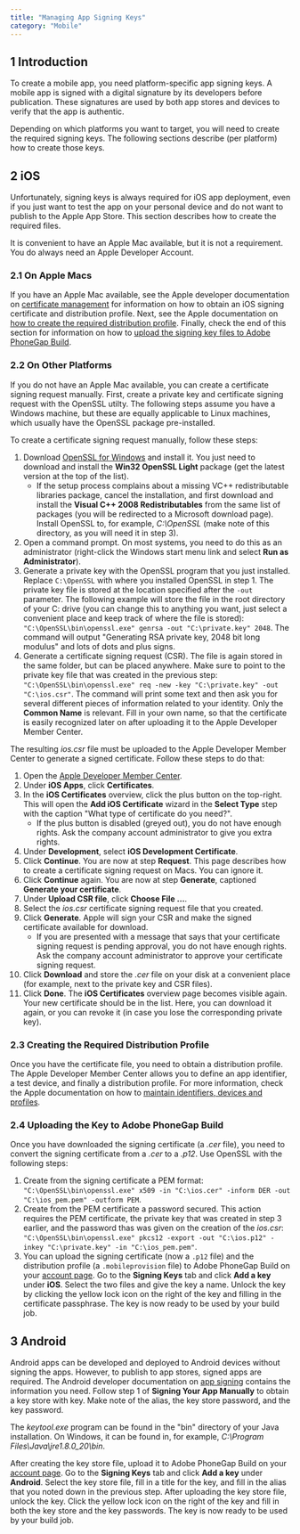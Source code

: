 ```yaml
---
title: "Managing App Signing Keys"
category: "Mobile"
---
```


## 1 Introduction

To create a mobile app, you need platform-specific app signing keys. A mobile app is signed with a digital signature by its developers before publication. These signatures are used by both app stores and devices to verify that the app is authentic.

Depending on which platforms you want to target, you will need to create the required signing keys. The following sections describe (per platform) how to create those keys.

## 2 iOS

Unfortunately, signing keys is always required for iOS app deployment, even if you just want to test the app on your personal device and do not want to publish to the Apple App Store. This section describes how to create the required files.

It is convenient to have an Apple Mac available, but it is not a requirement. You do always need an Apple Developer Account.

### 2.1 On Apple Macs

If you have an Apple Mac available, see the Apple developer documentation on [certificate management](https://developer.apple.com/library/ios/documentation/IDEs/Conceptual/AppDistributionGuide/MaintainingCertificates/MaintainingCertificates.html) for information on how to obtain an iOS signing certificate and distribution profile. Next, see the Apple documentation on [how to create the required distribution profile](https://developer.apple.com/library/ios/documentation/IDEs/Conceptual/AppDistributionGuide/MaintainingProfiles/MaintainingProfiles.html). Finally, check the end of this section for information on how to [upload the signing key files to Adobe PhoneGap Build](managing-app-signing-keys).

### 2.2 On Other Platforms

If you do not have an Apple Mac available, you can create a certificate signing request manually. First, create a private key and certificate signing request with the OpenSSL utilty. The following steps assume you have a Windows machine, but these are equally applicable to Linux machines, which usually have the OpenSSL package pre-installed.

To create a certificate signing request manually, follow these steps:

1.  Download [OpenSSL for Windows](https://www.openssl.org/community/binaries.html) and install it. You just need to download and install the **Win32 OpenSSL Light** package (get the latest version at the top of the list).
    *   If the setup process complains about a missing VC++ redistributable libraries package, cancel the installation, and first download and install the **Visual C++ 2008 Redistributables** from the same list of packages (you will be redirected to a Microsoft download page). Install OpenSSL to, for example, *C:\OpenSSL* (make note of this directory, as you will need it in step 3).
2.  Open a command prompt. On most systems, you need to do this as an administrator (right-click the Windows start menu link and select **Run as Administrator**).
3.  Generate a private key with the OpenSSL program that you just installed. Replace `C:\OpenSSL` with where you installed OpenSSL in step 1. The private key file is stored at the location specified after the `-out` parameter. The following example will store the file in the root directory of your C: drive (you can change this to anything you want, just select a convenient place and keep track of where the file is stored): `"C:\OpenSSL\bin\openssl.exe" genrsa -out "C:\private.key" 2048`. The command will output "Generating RSA private key, 2048 bit long modulus" and lots of dots and plus signs.
4.  Generate a certificate signing request (CSR). The file is again stored in the same folder, but can be placed anywhere. Make sure to point to the private key file that was created in the previous step: `"C:\OpenSSL\bin\openssl.exe" req -new -key "C:\private.key" -out "C:\ios.csr"`. The command will print some text and then ask you for several different pieces of information related to your identity. Only the **Common Name** is relevant. Fill in your own name, so that the certificate is easily recognized later on after uploading it to the Apple Developer Member Center.

The resulting *ios.csr* file must be uploaded to the Apple Developer Member Center to generate a signed certificate. Follow these steps to do that:

1.  Open the [Apple Developer Member Center](https://developer.apple.com/account/overview.action).
2.  Under **iOS Apps**, click **Certificates**.
3.  In the **iOS Certificates** overview, click the plus button on the top-right. This will open the **Add iOS Certificate** wizard in the **Select Type** step with the caption "What type of certificate do you need?".
    *   If the plus button is disabled (greyed out), you do not have enough rights. Ask the company account administrator to give you extra rights.
4.  Under **Development**, select **iOS Development Certificate**.
5.  Click **Continue**. You are now at step **Request**. This page describes how to create a certificate signing request on Macs. You can ignore it.
6.  Click **Continue** again. You are now at step **Generate**, captioned **Generate your certificate**.
7.  Under **Upload CSR file**, click **Choose File ...**.
8.  Select the *ios.csr* certificate signing request file that you created.
9.  Click **Generate**. Apple will sign your CSR and make the signed certificate available for download.
    *   If you are presented with a message that says that your certificate signing request is pending approval, you do not have enough rights. Ask the company account administrator to approve your certificate signing request.
10.  Click **Download** and store the *.cer* file on your disk at a convenient place (for example, next to the private key and CSR files).
11.  Click **Done**. The **iOS Certificates** overview page becomes visible again. Your new certificate should be in the list. Here, you can download it again, or you can revoke it (in case you lose the corresponding private key).

### 2.3 Creating the Required Distribution Profile

Once you have the certificate file, you need to obtain a distribution profile. The Apple Developer Member Center allows you to define an app identifier, a test device, and finally a distribution profile. For more information, check the Apple documentation on how to [maintain identifiers, devices and profiles](https://developer.apple.com/library/ios/documentation/IDEs/Conceptual/AppDistributionGuide/MaintainingProfiles/MaintainingProfiles.html).

### 2.4 Uploading the Key to Adobe PhoneGap Build

Once you have downloaded the signing certificate (a *.cer* file), you need to convert the signing certificate from a *.cer* to a *.p12*. Use OpenSSL with the following steps:

1. Create from the signing certificate a PEM format: `"C:\OpenSSL\bin\openssl.exe" x509 -in "C:\ios.cer" -inform DER -out "C:\ios_pem.pem" -outform PEM`.
2. Create from the PEM certificate a password secured. This action requires the PEM certificate, the private key that was created in step 3 earlier, and the password thas was given on the creation of the *ios.csr*: `"C:\OpenSSL\bin\openssl.exe" pkcs12 -export -out "C:\ios.p12" -inkey "C:\private.key" -in "C:\ios_pem.pem"`.
3. You can upload the signing certificate (now a `.p12` file) and the distribution profile (a `.mobileprovision` file) to Adobe PhoneGap Build on your [account page](https://build.phonegap.com/people/edit). Go to the **Signing Keys** tab and click **Add a key** under **iOS**. Select the two files and give the key a name. Unlock the key by clicking the yellow lock icon on the right of the key and filling in the certificate passphrase. The key is now ready to be used by your build job.

## 3 Android

Android apps can be developed and deployed to Android devices without signing the apps. However, to publish to app stores, signed apps are required. The Android developer documentation on [app signing](http://developer.android.com/tools/publishing/app-signing.html) contains the information you need. Follow step 1 of **Signing Your App Manually** to obtain a key store with key. Make note of the alias, the key store password, and the key password.

The *keytool.exe* program can be found in the "bin" directory of your Java installation. On Windows, it can be found in, for example, *C:\Program Files\Java\jre1.8.0_20\bin*.

After creating the key store file, upload it to Adobe PhoneGap Build on your [account page](https://build.phonegap.com/people/edit). Go to the **Signing Keys** tab and click **Add a key** under **Android**. Select the key store file, fill in a title for the key, and fill in the alias that you noted down in the previous step. After uploading the key store file, unlock the key. Click the yellow lock icon on the right of the key and fill in both the key store and the key passwords. The key is now ready to be used by your build job.
